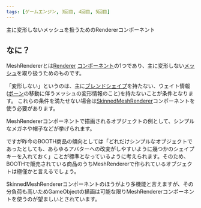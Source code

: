 ```yaml
---
tags: [ゲームエンジン, 3回目, 4回目, 5回目]
---
```


主に変形しないメッシュを扱うためのRendererコンポーネント

## なに？

MeshRendererとは[Renderer](/docs/索引/PQR/Renderer) [コンポーネント](/docs/索引/ABC/Component)の1つであり、主に変形しない[メッシュ](/docs/索引/MNO/Mesh)を取り扱うためのものです。

「変形しない」というのは、主に[ブレンドシェイプ](/docs/索引/ABC/BlendShape)を持たない、ウェイト情報([ボーン](/docs/索引/ABC/Bone)の移動に伴うメッシュの変形情報のこと)を持たないことが条件となります。
これらの条件を満たせない場合は[SkinnedMeshRenderer](/docs/索引/STU/SkinnedMeshRenderer)コンポーネントを使う必要があります。

MeshRendererコンポーネントで描画されるオブジェクトの例として、シンプルなメガネや帽子などが挙げられます。

ですが昨今のBOOTH商品の傾向としては「どれだけシンプルなオブジェクトであったとしても、あらゆるアバターへの改変がしやすいように幾つかのシェイプキーを入れておく」ことが標準となっているように考えられます。そのため、BOOTHで販売されている商品のうちMeshRendererで作られているオブジェクトは極僅かと言えるでしょう。

SkinnedMeshRendererコンポーネントのほうがより多機能と言えますが、その分負荷も高いためGameObjectの描画は可能な限りMeshRendererコンポーネントを使うのが望ましいとされています。
